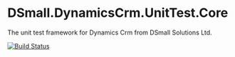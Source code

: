 # DSmall.DynamicsCrm.UnitTest.Core
The unit test framework for Dynamics Crm from DSmall Solutions Ltd.

[![Build Status](https://travis-ci.org/Davesmall28/DSmall.DynamicsCrm.UnitTest.Core.svg?branch=master)](https://travis-ci.org/Davesmall28/DSmall.DynamicsCrm.UnitTest.Core)